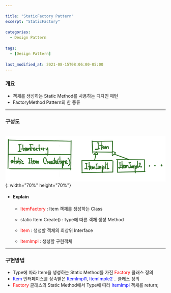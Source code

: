```yaml
---

title: "StaticFactory Pattern"
excerpt: "StaticFactory" 

categories:
  - Design Pattern

tags:
  - [Design Pattern]

last_modified_at: 2021-08-15T08:06:00-05:00
---
```



### 개요
 - 객체를 생성하는 Static Method를 사용하는 디자인 패턴
 - FactoryMethod Pattern의 한 종류

---

### 구성도
　　![image](/assets/images/DesignPattern/StaticFactoryPattern.png){: width="70%" height="70%"}  

 - #### Explain
   - <span style="color:red">ItemFactory</span> : Item 객체를 생성하는 Class
   - static Item Create() : type에 따른 객체 생성 Method
     
   - <span style="color:red">Item</span> : 생성할 객체의 최상위 Interface
  
   - <span style="color:red">ItemImpl</span> : 생성할 구현객체

---
### 구현방법
 - Type에 따라 Item을 생성하는 Static Method를 가진 <span style="color:red">Factory</span> 클래스 정의
 - <span style="color:blue">Item</span> 인터페이스를 상속받은 <span style="color:blue">ItemImpl1</span>, <span style="color:blue">ItemImple2</span> .. 클래스 정의
 - <span style="color:red">Factory</span> 클래스의 Static Method에서 Type에 따라 <span style="color:blue">ItemImpl</span> 객체를 return;
